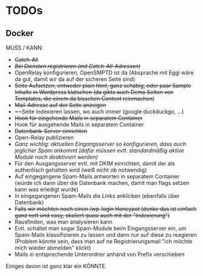 # TODOs

## Docker
MUSS / KANN:
* ~~Catch-All~~
* *~~Bei Diensten registrieren (mit Catch-All-Adressen)~~*
* OpenRelay konfigurieren, OpenSMPTD ist da (Absprache mit Eggi wäre da gut, damit wir da auf der sicheren Seite sind)
* ~~Seite Aufsetzen, entweder plain html, ganz schäbig, oder paar Sample Inhalte in Wordpress klatschen (da gibts auch Demo Seiten von Templates, die einem da bisschen Content reinmachen)~~
* ~~Mail-Adresse auf der Seite anzeigen~~
* ~~Seite indexieren lassen, wo auch immer (google duckduckgo, ...)
* ~~Hook für eingehende Mails in separatem Container~~
* Hook für ausgehende Mails in separatem Container
* ~~Datenbank-Server einrichten~~
* Open-Relay publizieren
* *Ganz wichtig: aktuellen Eingangsserver so konfigurieren, dass auch jeglicher Spam ankommt (dafür müssen evtl. standardmäßig aktive Module noch deaktiviert werden)*
* Für den Ausgangsserver evtl. mit DKIM einrichten, damit der als authentisch gehalten wird (weiß nicht ob notwendig)
* Auf eingegangene Spam-Mails antworten in separatem Container (würde ich dann über die Datenbank machen, damit man flags setzen kann was erledigt wurde)
* In eingegangenen Spam-Mails die Links anklicken (ebenfalls über Datenbank)
* ~~Falls wir möchten noch einen /wp-login Honeypot (denke das ist einfach ganz nett und easy, skaliert quasi auch mit der "Indexierung")~~
* Rausfinden, was man analysieren kann
* Evtl. schaltet man sogar Spam-Module beim Eingangsserver ein, um Spam-Mails klassifizieren zu lassen und dann nur auf diese zu reagieren (Problem könnte sein, dass man auf ne Registrierungsmail "ich möchte mich wieder abmelden" klickt)
* Mails in entsprechende Unterordner anhand von Prefix verschieben

Einiges davon ist ganz klar ein KÖNNTE.
